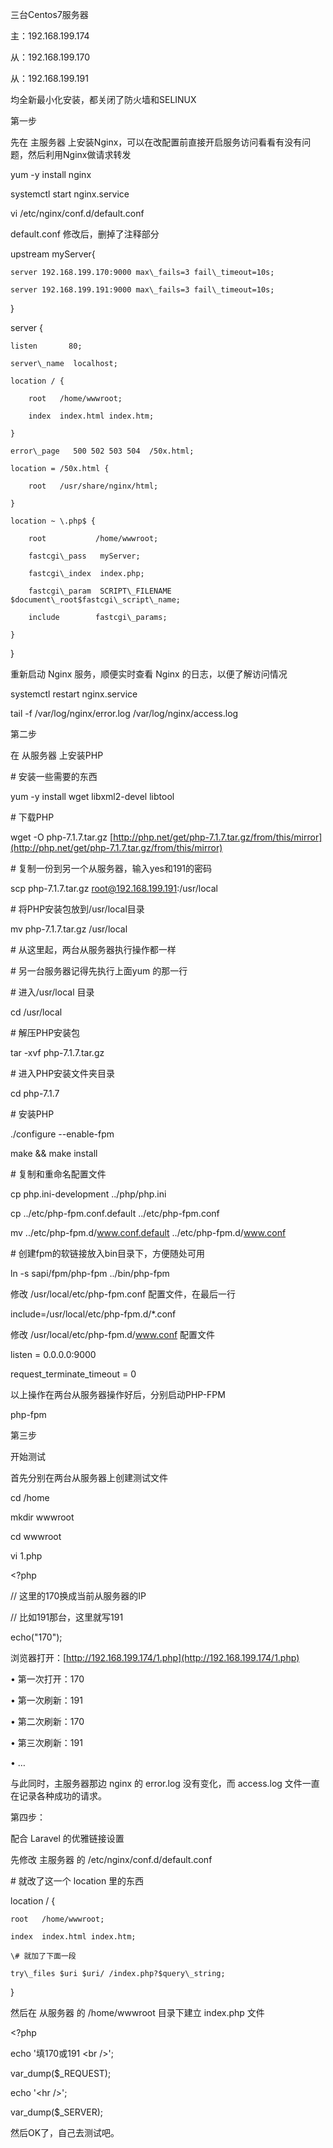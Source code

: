 三台Centos7服务器 

主：192.168.199.174

从：192.168.199.170

从：192.168.199.191

均全新最小化安装，都关闭了防火墙和SELINUX

第一步

先在 主服务器 上安装Nginx，可以在改配置前直接开启服务访问看看有没有问题，然后利用Nginx做请求转发

yum -y install nginx

systemctl start nginx.service

vi /etc/nginx/conf.d/default.conf

default.conf 修改后，删掉了注释部分

upstream myServer{

```
server 192.168.199.170:9000 max\_fails=3 fail\_timeout=10s;

server 192.168.199.191:9000 max\_fails=3 fail\_timeout=10s;
```

}

server {

```
listen       80;

server\_name  localhost;

location / {

    root   /home/wwwroot;

    index  index.html index.htm;

}

error\_page   500 502 503 504  /50x.html;

location = /50x.html {

    root   /usr/share/nginx/html;

}

location ~ \.php$ {

    root           /home/wwwroot;

    fastcgi\_pass   myServer;

    fastcgi\_index  index.php;

    fastcgi\_param  SCRIPT\_FILENAME  $document\_root$fastcgi\_script\_name;

    include        fastcgi\_params;

}
```

}

重新启动 Nginx 服务，顺便实时查看 Nginx 的日志，以便了解访问情况

systemctl restart nginx.service

tail -f /var/log/nginx/error.log /var/log/nginx/access.log

第二步

在 从服务器 上安装PHP

\# 安装一些需要的东西

yum -y install wget libxml2-devel libtool

\# 下载PHP

wget -O php-7.1.7.tar.gz [http://php.net/get/php-7.1.7.tar.gz/from/this/mirror](http://php.net/get/php-7.1.7.tar.gz/from/this/mirror)

\# 复制一份到另一个从服务器，输入yes和191的密码

scp php-7.1.7.tar.gz root@192.168.199.191:/usr/local

\# 将PHP安装包放到/usr/local目录

mv php-7.1.7.tar.gz /usr/local

\# 从这里起，两台从服务器执行操作都一样

\# 另一台服务器记得先执行上面yum 的那一行

\# 进入/usr/local 目录

cd /usr/local

\# 解压PHP安装包

tar -xvf php-7.1.7.tar.gz

\# 进入PHP安装文件夹目录

cd php-7.1.7

\# 安装PHP

./configure --enable-fpm

make && make install

\# 复制和重命名配置文件

cp php.ini-development ../php/php.ini

cp ../etc/php-fpm.conf.default ../etc/php-fpm.conf

mv ../etc/php-fpm.d/www.conf.default ../etc/php-fpm.d/www.conf

\# 创建fpm的软链接放入bin目录下，方便随处可用

ln -s sapi/fpm/php-fpm ../bin/php-fpm

修改 /usr/local/etc/php-fpm.conf 配置文件，在最后一行

include=/usr/local/etc/php-fpm.d/\*.conf

修改 /usr/local/etc/php-fpm.d/www.conf 配置文件

listen = 0.0.0.0:9000

request\_terminate\_timeout = 0

以上操作在两台从服务器操作好后，分别启动PHP-FPM

php-fpm

第三步

开始测试

首先分别在两台从服务器上创建测试文件

cd /home

mkdir wwwroot

cd wwwroot

vi 1.php

&lt;?php

// 这里的170换成当前从服务器的IP

// 比如191那台，这里就写191

echo\("170"\);

浏览器打开：[http://192.168.199.174/1.php](http://192.168.199.174/1.php)

• 第一次打开：170

• 第一次刷新：191

• 第二次刷新：170

• 第三次刷新：191

• …

与此同时，主服务器那边 nginx 的 error.log 没有变化，而 access.log 文件一直在记录各种成功的请求。

第四步：

配合 Laravel 的优雅链接设置

先修改 主服务器 的 /etc/nginx/conf.d/default.conf

\# 就改了这一个 location 里的东西

location / {

```
root   /home/wwwroot;

index  index.html index.htm;

\# 就加了下面一段

try\_files $uri $uri/ /index.php?$query\_string;
```

}

然后在 从服务器 的 /home/wwwroot 目录下建立 index.php 文件

&lt;?php

echo '填170或191 &lt;br /&gt;';

var\_dump\($\_REQUEST\);

echo '&lt;hr /&gt;';

var\_dump\($\_SERVER\);

然后OK了，自己去测试吧。


